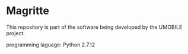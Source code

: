 # Magritte

This repository is part of the software being developed by the UMOBILE project.

programming laguage: Python 2.7.12
